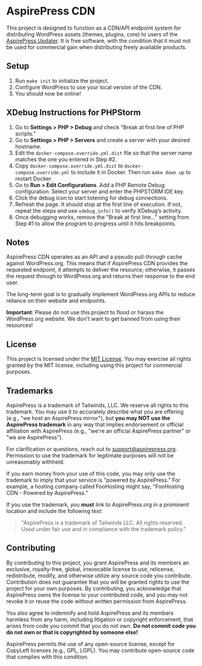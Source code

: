 # AspirePress CDN

This project is designed to function as a CDN/API endpoint system for distributing WordPress assets (themes, plugins, core) to users of the [AspirePress Updater](https://github.com/aspirepress/updater-plugin). It is free software, with the condition that it must not be used for commercial gain when distributing freely available products.

## Setup

1. Run `make init` to initialize the project.
2. Configure WordPress to use your local version of the CDN.
3. You should now be online!

## XDebug Instructions for PHPStorm

1. Go to **Settings > PHP > Debug** and check "Break at first line of PHP scripts."
2. Go to **Settings > PHP > Servers** and create a server with your desired hostname.
3. Edit the `docker-compose.override.yml.dist` file so that the server name matches the one you entered in Step #2.
4. Copy `docker-compose.override.yml.dist` to `docker-compose.override.yml` to include it in Docker. Then run `make down up` to restart Docker.
5. Go to **Run > Edit Configurations**. Add a PHP Remote Debug configuration. Select your server and enter the PHPSTORM IDE key.
6. Click the debug icon to start listening for debug connections.
7. Refresh the page. It should stop at the first line of execution. If not, repeat the steps and use `xdebug_info()` to verify XDebug’s activity.
8. Once debugging works, remove the "Break at first line..." setting from Step #1 to allow the program to progress until it hits breakpoints.

## Notes

AspirePress CDN operates as an API and a pseudo pull-through cache against WordPress.org. This means that if AspirePress CDN provides the requested endpoint, it attempts to deliver the resource; otherwise, it passes the request through to WordPress.org and returns their response to the end user.

The long-term goal is to gradually implement WordPress.org APIs to reduce reliance on their website and endpoints.

**Important**: Please do not use this project to flood or harass the WordPress.org website. We don't want to get banned from using their resources!

## License

This project is licensed under the [MIT License](https://opensource.org/license/mit). You may exercise all rights granted by the MIT license, including using this project for commercial purposes.

## Trademarks

AspirePress is a trademark of Tailwinds, LLC. We reserve all rights to this trademark. You may use it to accurately describe what you are offering (e.g., "we host an AspirePress mirror"), but **you may NOT use the AspirePress trademark** in any way that implies endorsement or official affiliation with AspirePress (e.g., "we're an official AspirePress partner" or "we are AspirePress").

For clarification or questions, reach out to support@aspirepress.org. Permission to use the trademark for legitimate purposes will not be unreasonably withheld.

If you earn money from your use of this code, you may only use the trademark to imply that your service is "powered by AspirePress." For example, a hosting company called FooHosting might say, "FooHosting CDN - Powered by AspirePress."

If you use the trademark, you **must** link to AspirePress.org in a prominent location and include the following text:

> "AspirePress is a trademark of Tailwinds LLC. All rights reserved. Used under fair use and in compliance with the trademark policy."

## Contributing

By contributing to this project, you grant AspirePress and its members an exclusive, royalty-free, global, irrevocable license to use, relicense, redistribute, modify, and otherwise utilize any source code you contribute. Contribution does not guarantee that you will be granted rights to use the project for your own purposes. By contributing, you acknowledge that AspirePress owns the license to your contributed code, and you may not revoke it or reuse the code without written permission from AspirePress.

You also agree to indemnify and hold AspirePress and its members harmless from any harm, including litigation or copyright enforcement, that arises from code you commit that you do not own. **Do not commit code you do not own or that is copyrighted by someone else!**

AspirePress permits the use of any open-source license, except for CopyLeft licenses (e.g., GPL, LGPL). You may contribute open-source code that complies with this condition.